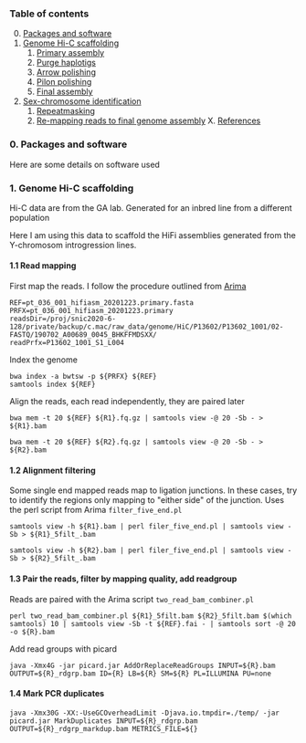 ### Table of contents
0. [Packages and software](#0packages)
1. [Genome Hi-C scaffolding](#genome_scaffolding)
	1. [Primary assembly](#prime_assembly)
	2. [Purge haplotigs](#purge_hapl)
	3. [Arrow polishing](#arrow)
	4. [Pilon polishing](#pilon)
	5. [Final assembly](#final_assembly)
2. [Sex-chromosome identification](#sex_chrom_id)
	1. [Repeatmasking](#repeatmasking)
	2. [Re-mapping reads to final genome assembly](#re_mapping)
X. [References](#references)



### 0. Packages and software <a name="0packages"></a>
Here are some details on software used


### 1. Genome Hi-C scaffolding <a name="genome_scaffolding"></a>

Hi-C data are from the GA lab. Generated for an inbred line from a different population

Here I am using this data to scaffold the HiFi assemblies generated from the Y-chromosom introgression lines.

#### 1.1 Read mapping

First map the reads. I follow the procedure outlined from [Arima](https://github.com/ArimaGenomics/mapping_pipeline/blob/master/Arima_Mapping_UserGuide_A160156_v02.pdf)

	REF=pt_036_001_hifiasm_20201223.primary.fasta
	PRFX=pt_036_001_hifiasm_20201223.primary
	readsDir=/proj/snic2020-6-128/private/backup/c.mac/raw_data/genome/HiC/P13602/P13602_1001/02-FASTQ/190702_A00689_0045_BHKFFMDSXX/
	readPrfx=P13602_1001_S1_L004

Index the genome

	bwa index -a bwtsw -p ${PRFX} ${REF}
	samtools index ${REF}
	
Align the reads, each read independently, they are paired later

	bwa mem -t 20 ${REF} ${R1}.fq.gz | samtools view -@ 20 -Sb - > ${R1}.bam

	bwa mem -t 20 ${REF} ${R2}.fq.gz | samtools view -@ 20 -Sb - > ${R2}.bam

#### 1.2 Alignment filtering

Some single end mapped reads map to ligation junctions. In these cases, try to identify the regions only mapping to "either side" of the junction. Uses the perl script from Arima `filter_five_end.pl`

	samtools view -h ${R1}.bam | perl filer_five_end.pl | samtools view -Sb > ${R1}_5filt_.bam

	samtools view -h ${R2}.bam | perl filer_five_end.pl | samtools view -Sb > ${R2}_5filt_.bam



#### 1.3 Pair the reads, filter by mapping quality, add readgroup

Reads are paired with the Arima script `two_read_bam_combiner.pl`

	perl two_read_bam_combiner.pl ${R1}_5filt.bam ${R2}_5filt.bam $(which samtools) 10 | samtools view -Sb -t ${REF}.fai - | samtools sort -@ 20 -o ${R}.bam
	
Add read groups with picard

	java -Xmx4G -jar picard.jar AddOrReplaceReadGroups INPUT=${R}.bam OUTPUT=${R}_rdgrp.bam ID={R} LB=${R} SM=${R} PL=ILLUMINA PU=none
	
#### 1.4 Mark PCR duplicates

	java -Xmx30G -XX:-UseGCOverheadLimit -Djava.io.tmpdir=./temp/ -jar picard.jar MarkDuplicates INPUT=${R}_rdgrp.bam OUTPUT=${R}_rdgrp_markdup.bam METRICS_FILE=${}

